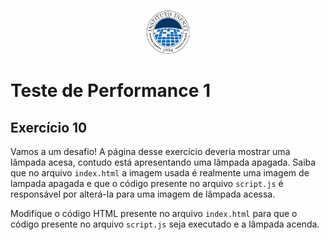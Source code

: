 <p align="center">
    <img src="assets/logo_infnet.png" width="70" height="70" />
</p>

# Teste de Performance 1

## Exercício 10

Vamos a um desafio! A página desse exercício deveria mostrar uma lâmpada acesa, contudo está apresentando uma lâmpada apagada. Saiba que no arquivo `index.html` a imagem usada é realmente uma imagem de lampada apagada e que o código presente no arquivo `script.js` é responsável por alterá-la para uma imagem de lâmpada acessa. 


Modifique o código HTML presente no arquivo `index.html` para que o código presente no arquivo `script.js` seja executado e a lâmpada acenda.